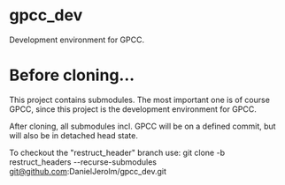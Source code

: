 # gpcc_dev
Development environment for GPCC.

# Before cloning...
This project contains submodules. The most important one is of course GPCC, since this project is the development
environment for GPCC.

After cloning, all submodules incl. GPCC will be on a defined commit, but will also be in detached head state.

To checkout the "restruct_header" branch use:
git clone -b restruct_headers --recurse-submodules git@github.com:DanielJerolm/gpcc_dev.git
